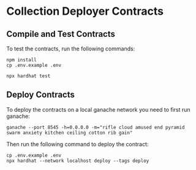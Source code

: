 # Collection Deployer Contracts

## Compile and Test Contracts
To test the contracts, run the following commands:

```
npm install
cp .env.example .env

npx hardhat test
```

## Deploy Contracts

To deploy the contracts on a local ganache network you need to first run ganache:

```
ganache --port 8545 -h=0.0.0.0 -m="rifle cloud amused end pyramid swarm anxiety kitchen ceiling cotton rib gain"
```

Then run the following command to deploy the contract:

```shell
cp .env.example .env
npx hardhat --network localhost deploy --tags deploy
```
